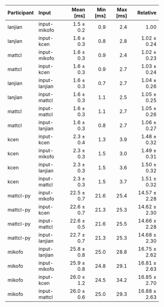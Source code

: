 | Participant | Input | Mean [ms] | Min [ms] | Max [ms] | Relative |
|:---|:---|---:|---:|---:|---:|
| lanjian | input-mikofo | 1.5 ± 0.2 | 0.9 | 2.4 | 1.00 |
| lanjian | input-kcen | 1.6 ± 0.3 | 0.8 | 2.8 | 1.02 ± 0.24 |
| mattcl | input-mikofo | 1.6 ± 0.3 | 0.9 | 2.4 | 1.02 ± 0.23 |
| mattcl | input-kcen | 1.6 ± 0.3 | 0.9 | 2.7 | 1.03 ± 0.24 |
| lanjian | input-lanjian | 1.6 ± 0.3 | 0.7 | 2.7 | 1.04 ± 0.26 |
| lanjian | input-mattcl | 1.6 ± 0.3 | 1.1 | 2.5 | 1.05 ± 0.25 |
| mattcl | input-mattcl | 1.6 ± 0.3 | 1.1 | 2.7 | 1.05 ± 0.26 |
| mattcl | input-lanjian | 1.6 ± 0.3 | 0.8 | 2.7 | 1.06 ± 0.27 |
| kcen | input-kcen | 2.3 ± 0.4 | 1.3 | 3.9 | 1.48 ± 0.32 |
| kcen | input-mikofo | 2.3 ± 0.3 | 1.5 | 3.0 | 1.49 ± 0.31 |
| kcen | input-lanjian | 2.3 ± 0.3 | 1.5 | 3.6 | 1.50 ± 0.32 |
| kcen | input-mattcl | 2.3 ± 0.3 | 1.5 | 3.7 | 1.51 ± 0.32 |
| mattcl-py | input-mikofo | 22.5 ± 0.7 | 21.6 | 25.4 | 14.57 ± 2.28 |
| mattcl-py | input-kcen | 22.6 ± 0.7 | 21.3 | 25.3 | 14.62 ± 2.30 |
| mattcl-py | input-mattcl | 22.6 ± 0.5 | 21.6 | 25.5 | 14.66 ± 2.28 |
| mattcl-py | input-lanjian | 22.7 ± 0.7 | 21.3 | 25.3 | 14.68 ± 2.30 |
| mikofo | input-lanjian | 25.8 ± 0.8 | 25.0 | 28.8 | 16.75 ± 2.62 |
| mikofo | input-mikofo | 25.9 ± 0.8 | 24.8 | 29.1 | 16.81 ± 2.63 |
| mikofo | input-kcen | 26.0 ± 1.2 | 24.5 | 34.2 | 16.85 ± 2.70 |
| mikofo | input-mattcl | 26.0 ± 0.6 | 25.0 | 29.3 | 16.88 ± 2.63 |

